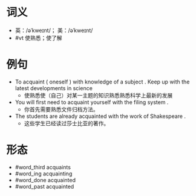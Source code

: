 # 词义
- 英：/əˈkweɪnt/； 美：/əˈkweɪnt/
- #vt 使熟悉；使了解
# 例句
- To acquaint ( oneself ) with knowledge of a subject . Keep up with the latest developments in science
	- 使熟悉使（自己）对某一主题的知识熟悉熟悉科学上最新的发展
- You will first need to acquaint yourself with the filing system .
	- 你首先需要熟悉文件归档方法。
- The students are already acquainted with the work of Shakespeare .
	- 这些学生已经读过莎士比亚的著作。
# 形态
- #word_third acquaints
- #word_ing acquainting
- #word_done acquainted
- #word_past acquainted
